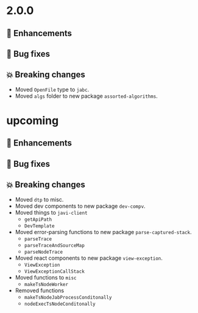# 2.0.0

## :tada: Enhancements

## :bug: Bug fixes

## :boom: Breaking changes

- Moved `OpenFile` type to `jabc`.
- Moved `algs` folder to new package `assorted-algorithms`.

# upcoming

## :tada: Enhancements

## :bug: Bug fixes

## :boom: Breaking changes

- Moved `dtp` to misc.
- Moved dev components to new package `dev-compv`.
- Moved things to `javi-client`
  - `getApiPath`
  - `DevTemplate`
- Moved error-parsing functions to new package `parse-captured-stack`.
  - `parseTrace`
  - `parseTraceAndSourceMap`
  - `parseNodeTrace`
- Moved react components to new package `view-exception`.
  - `ViewException`
  - `ViewExceptionCallStack`
- Moved functions to `misc`
  - `makeTsNodeWorker`
- Removed functions
  - `makeTsNodeJabProcessConditonally`
  - `nodeExecTsNodeConditonally`
